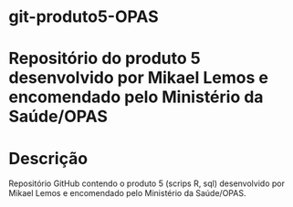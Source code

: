 # git-produto5-OPAS

# Repositório do produto 5 desenvolvido por Mikael Lemos e encomendado pelo Ministério da Saúde/OPAS

# Descrição

Repositório GitHub contendo o produto 5 (scrips R, sql) desenvolvido por Mikael Lemos e encomendado pelo Ministério da Saúde/OPAS.


